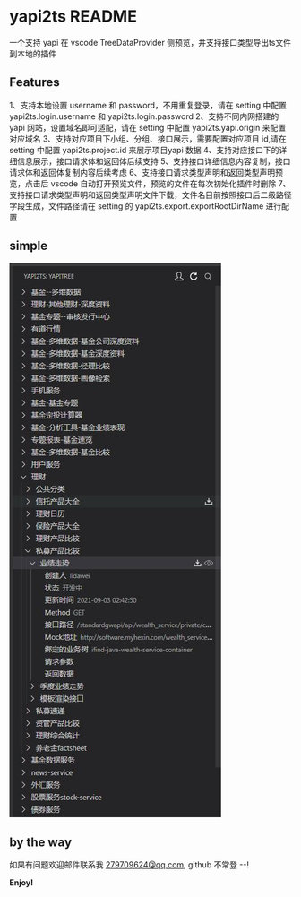 # yapi2ts README
一个支持 yapi 在 vscode TreeDataProvider 侧预览，并支持接口类型导出ts文件到本地的插件

## Features

1、支持本地设置 username 和 password，不用重复登录，请在 setting 中配置 yapi2ts.login.username 和 yapi2ts.login.password
2、支持不同内网搭建的 yapi 网站，设置域名即可适配，请在 setting 中配置 yapi2ts.yapi.origin 来配置对应域名
3、支持对应项目下小组、分组、接口展示，需要配置对应项目 id,请在 setting 中配置 yapi2ts.project.id 来展示项目yapi 数据
4、支持对应接口下的详细信息展示，接口请求体和返回体后续支持
5、支持接口详细信息内容复制，接口请求体和返回体复制内容后续考虑
6、支持接口请求类型声明和返回类型声明预览，点击后 vscode 自动打开预览文件，预览的文件在每次初始化插件时删除
7、支持接口请求类型声明和返回类型声明文件下载，文件名目前按照接口后二级路径字段生成，文件路径请在 setting 的 yapi2ts.export.exportRootDirName 进行配置

## simple

![yapi2ts_simple](https://github.com/cysgg/yapi2ts/blob/main/src/assets/img/yapi2ts.jpg)

## by the way

如果有问题欢迎邮件联系我 279709624@qq.com, github 不常登 --!

**Enjoy!**
